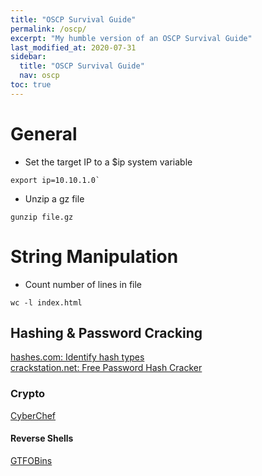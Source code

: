 ```yaml
---
title: "OSCP Survival Guide"
permalink: /oscp/
excerpt: "My humble version of an OSCP Survival Guide"
last_modified_at: 2020-07-31
sidebar:
  title: "OSCP Survival Guide"
  nav: oscp
toc: true
---
```


# General

* Set the target IP to a $ip system variable
```
export ip=10.10.1.0`
```

* Unzip a gz file  
```
gunzip file.gz
```

# String Manipulation

* Count number of lines in file
```
wc -l index.html
```


## Hashing & Password Cracking

[hashes.com: Identify hash types](https://hashes.com/en/tools/hash_identifier)  
[crackstation.net: Free Password Hash Cracker](https://crackstation.net/)

### Crypto

[CyberChef](https://gchq.github.io/CyberChef/)


#### Reverse Shells

[GTFOBins](https://gtfobins.github.io/)

